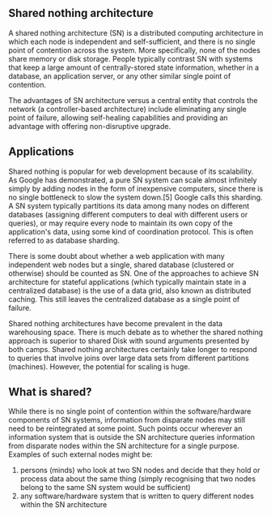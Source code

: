 
## Shared nothing architecture
A shared nothing architecture (SN) is a distributed computing architecture in which each node is independent and self-sufficient, and there is no single point of contention across the system. More specifically, none of the nodes share memory or disk storage. People typically contrast SN with systems that keep a large amount of centrally-stored state information, whether in a database, an application server, or any other similar single point of contention.

The advantages of SN architecture versus a central entity that controls the network (a controller-based architecture) include eliminating any single point of failure, allowing self-healing capabilities and providing an advantage with offering non-disruptive upgrade.

## Applications
Shared nothing is popular for web development because of its scalability. As Google has demonstrated, a pure SN system can scale almost infinitely simply by adding nodes in the form of inexpensive computers, since there is no single bottleneck to slow the system down.[5] Google calls this sharding. A SN system typically partitions its data among many nodes on different databases (assigning different computers to deal with different users or queries), or may require every node to maintain its own copy of the application's data, using some kind of coordination protocol. This is often referred to as database sharding.

There is some doubt about whether a web application with many independent web nodes but a single, shared database (clustered or otherwise) should be counted as SN. One of the approaches to achieve SN architecture for stateful applications (which typically maintain state in a centralized database) is the use of a data grid, also known as distributed caching. This still leaves the centralized database as a single point of failure.

Shared nothing architectures have become prevalent in the data warehousing space. There is much debate as to whether the shared nothing approach is superior to shared Disk with sound arguments presented by both camps. Shared nothing architectures certainly take longer to respond to queries that involve joins over large data sets from different partitions (machines). However, the potential for scaling is huge.

## What is shared?

While there is no single point of contention within the software/hardware components of SN systems, information from disparate nodes may still need to be reintegrated at some point. Such points occur wherever an information system that is outside the SN architecture queries information from disparate nodes within the SN architecture for a single purpose. Examples of such external nodes might be:

1. persons (minds) who look at two SN nodes and decide that they hold or process data about the same thing (simply recognising that two nodes belong to the same SN system would be sufficient)
2. any software/hardware system that is written to query different nodes within the SN architecture
